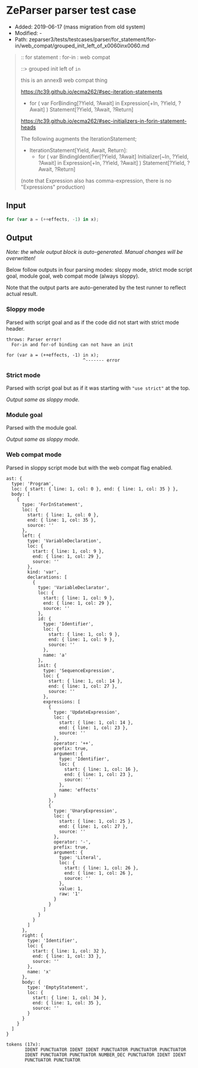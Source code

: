 # ZeParser parser test case

- Added: 2019-06-17 (mass migration from old system)
- Modified: -
- Path: zeparser3/tests/testcases/parser/for_statement/for-in/web_compat/grouped_init_left_of_x0060inx0060.md

> :: for statement : for-in : web compat
>
> ::> grouped init left of `in`
>
> this is an annexB web compat thing
> 
> https://tc39.github.io/ecma262/#sec-iteration-statements
> 
> - for ( var ForBinding[?Yield, ?Await] in Expression[+In, ?Yield, ?Await] ) Statement[?Yield, ?Await, ?Return]
> 
> https://tc39.github.io/ecma262/#sec-initializers-in-forin-statement-heads
> 
> The following augments the IterationStatement;
> 
> - IterationStatement[Yield, Await, Return]:
>   - for ( var BindingIdentifier[?Yield, ?Await] Initializer[~In, ?Yield, ?Await] in Expression[+In, ?Yield, ?Await] ) Statement[?Yield, ?Await, ?Return]
> 
> (note that Expression also has comma-expression, there is no "Expressions" production)

## Input

`````js
for (var a = (++effects, -1) in x);
`````

## Output

_Note: the whole output block is auto-generated. Manual changes will be overwritten!_

Below follow outputs in four parsing modes: sloppy mode, strict mode script goal, module goal, web compat mode (always sloppy).

Note that the output parts are auto-generated by the test runner to reflect actual result.

### Sloppy mode

Parsed with script goal and as if the code did not start with strict mode header.

`````
throws: Parser error!
  For-in and for-of binding can not have an init

for (var a = (++effects, -1) in x);
                             ^------- error
`````

### Strict mode

Parsed with script goal but as if it was starting with `"use strict"` at the top.

_Output same as sloppy mode._

### Module goal

Parsed with the module goal.

_Output same as sloppy mode._

### Web compat mode

Parsed in sloppy script mode but with the web compat flag enabled.

`````
ast: {
  type: 'Program',
  loc: { start: { line: 1, col: 0 }, end: { line: 1, col: 35 } },
  body: [
    {
      type: 'ForInStatement',
      loc: {
        start: { line: 1, col: 0 },
        end: { line: 1, col: 35 },
        source: ''
      },
      left: {
        type: 'VariableDeclaration',
        loc: {
          start: { line: 1, col: 9 },
          end: { line: 1, col: 29 },
          source: ''
        },
        kind: 'var',
        declarations: [
          {
            type: 'VariableDeclarator',
            loc: {
              start: { line: 1, col: 9 },
              end: { line: 1, col: 29 },
              source: ''
            },
            id: {
              type: 'Identifier',
              loc: {
                start: { line: 1, col: 9 },
                end: { line: 1, col: 9 },
                source: ''
              },
              name: 'a'
            },
            init: {
              type: 'SequenceExpression',
              loc: {
                start: { line: 1, col: 14 },
                end: { line: 1, col: 27 },
                source: ''
              },
              expressions: [
                {
                  type: 'UpdateExpression',
                  loc: {
                    start: { line: 1, col: 14 },
                    end: { line: 1, col: 23 },
                    source: ''
                  },
                  operator: '++',
                  prefix: true,
                  argument: {
                    type: 'Identifier',
                    loc: {
                      start: { line: 1, col: 16 },
                      end: { line: 1, col: 23 },
                      source: ''
                    },
                    name: 'effects'
                  }
                },
                {
                  type: 'UnaryExpression',
                  loc: {
                    start: { line: 1, col: 25 },
                    end: { line: 1, col: 27 },
                    source: ''
                  },
                  operator: '-',
                  prefix: true,
                  argument: {
                    type: 'Literal',
                    loc: {
                      start: { line: 1, col: 26 },
                      end: { line: 1, col: 26 },
                      source: ''
                    },
                    value: 1,
                    raw: '1'
                  }
                }
              ]
            }
          }
        ]
      },
      right: {
        type: 'Identifier',
        loc: {
          start: { line: 1, col: 32 },
          end: { line: 1, col: 33 },
          source: ''
        },
        name: 'x'
      },
      body: {
        type: 'EmptyStatement',
        loc: {
          start: { line: 1, col: 34 },
          end: { line: 1, col: 35 },
          source: ''
        }
      }
    }
  ]
}

tokens (17x):
       IDENT PUNCTUATOR IDENT IDENT PUNCTUATOR PUNCTUATOR PUNCTUATOR
       IDENT PUNCTUATOR PUNCTUATOR NUMBER_DEC PUNCTUATOR IDENT IDENT
       PUNCTUATOR PUNCTUATOR
`````

